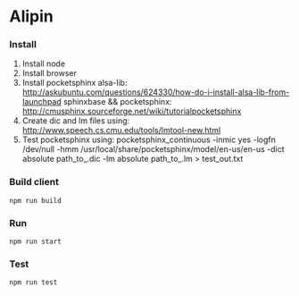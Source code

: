 # Alipin

### Install
1. Install node
2. Install browser
3. Install pocketsphinx
    alsa-lib: http://askubuntu.com/questions/624330/how-do-i-install-alsa-lib-from-launchpad
    sphinxbase && pocketsphinx: http://cmusphinx.sourceforge.net/wiki/tutorialpocketsphinx
4. Create dic and lm files using: http://www.speech.cs.cmu.edu/tools/lmtool-new.html
5. Test pocketsphinx using: pocketsphinx_continuous -inmic yes -logfn /dev/null -hmm /usr/local/share/pocketsphinx/model/en-us/en-us -dict absolute path_to_.dic -lm absolute path_to_.lm > test_out.txt

### Build client
```
npm run build
```

### Run
```
npm run start
```

### Test
```
npm run test
```